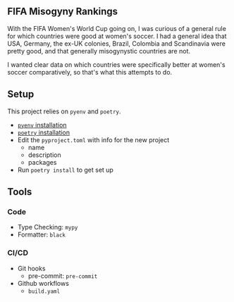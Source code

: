 ## FIFA Misogyny Rankings

With the FIFA Women's World Cup going on, I was curious of a
general rule for which countries were good at women's soccer.
I had a general idea that USA, Germany, the ex-UK colonies,
Brazil, Colombia and Scandinavia were pretty good, and that
generally misogynystic countries are not.

I wanted clear data on which countries were specifically
better at women's soccer comparatively, so that's what this
attempts to do.

## Setup

This project relies on `pyenv` and `poetry`.

- [`pyenv` installation](https://github.com/pyenv/pyenv#installation)
- [`poetry` installation](https://python-poetry.org/docs/#installing-with-the-official-installer)
- Edit the `pyproject.toml` with info for the new project
    - name
    - description
    - packages
- Run `poetry install` to get set up

## Tools

### Code
- Type Checking: `mypy`
- Formatter: `black`

### CI/CD

- Git hooks
    - pre-commit: `pre-commit`
- Github workflows
    - `build.yaml`
